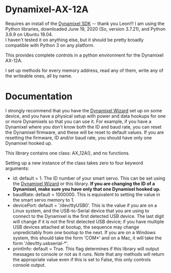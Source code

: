 # Dynamixel-AX-12A

Requires an install of the [Dynamixel SDK](https://github.com/ROBOTIS-GIT/DynamixelSDK) -- thank you Leon!!!
I am using the Python libraries, downloaded June 19, 2020 (So, version 3.7.21), and Python 3.6.9 on Ubuntu 18.04.  
I haven't tested it on anything else, but it should be pretty broadly compatible with Python 3 on any platform.

This provides complete controls in a python environment for the Dynamixel AX-12A.

I set up methods for every memory address, read any of them, write any of the writeable ones, all by name.

# Documentation

I strongly recommend that you have the [Dynamixel Wizard](http://www.robotis.us/dynamixel-management/) set up on some device, and you have a physical setup with power and data hookups for one or more Dynamixels so that you can use it. For example, if you have a Dynamixel where you don't know both the ID and baud rate, you can reset the Dynamixel firmware, and these will be reset to default values. If you are resetting the firmware, ID and/or baud rate, you should have only one Dynamixel hooked up.

This library contains one class: AX_12A(), and no functions.

Setting up a new instance of the class takes zero to four keyword arguments:
* id: default = 1. The ID number of your smart servo. This can be set using the [Dynamixel Wizard](http://www.robotis.us/dynamixel-management/) or this library.  **If you are changing the ID of a Dynamixel, make sure you have only that one Dynamixel hooked up.**
* baudRate: default = 1000000. This is equivalent to setting the value in the smart servo memory to 1.
* devicePort: default = '/dev/ttyUSB0'. This is the value if you are on a Linux system, and the USB-to-Serial device that you are using to connect to the Dynamixel is the first detected USB device. The last digit will change if it is not the first detected USB device; if you have multiple USB devices attached at bootup, the sequence may change unpredictably from one bootup to the next. If you are on a Windows system, this should take the form 'COM*' and on a Mac, it will take the form '/dev/tty.usbserial-*'.
* printInfo: default = True. This flag determines if this library will output messages to console or not as it runs.  Note that any methods will return the appropriate value even if this is set to False, this only controls console output.

